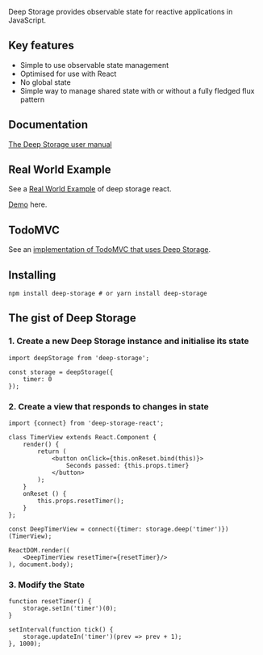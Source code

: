 Deep Storage provides observable state for reactive applications in JavaScript.

## Key features

* Simple to use observable state management
* Optimised for use with React
* No global state
* Simple way to manage shared state with or without a fully fledged flux pattern

## Documentation

[The Deep Storage user manual](https://deep-storage.gitbooks.io/deep-storage/content/)

## Real World Example

See a [Real World Example](https://github.com/deep-storage/examples/tree/master/react-saas) of
deep storage react.

[Demo](http://react-saas.surge.sh/) here.

## TodoMVC

See an [implementation of TodoMVC that uses Deep Storage](https://github.com/deep-storage/examples/tree/master/react-todomvc).

## Installing

    npm install deep-storage # or yarn install deep-storage

## The gist of Deep Storage

### 1. Create a new Deep Storage instance and initialise its state

    import deepStorage from 'deep-storage';

    const storage = deepStorage({
        timer: 0
    });

### 2. Create a view that responds to changes in state

    import {connect} from 'deep-storage-react';

    class TimerView extends React.Component {
        render() {
            return (
                <button onClick={this.onReset.bind(this)}>
                    Seconds passed: {this.props.timer}
                </button>
            );
        }
        onReset () {
            this.props.resetTimer();
        }
    };

    const DeepTimerView = connect({timer: storage.deep('timer')})(TimerView);

    ReactDOM.render((
        <DeepTimerView resetTimer={resetTimer}/>
    ), document.body);

### 3. Modify the State

    function resetTimer() {
        storage.setIn('timer')(0);
    }

    setInterval(function tick() {
        storage.updateIn('timer')(prev => prev + 1);
    }, 1000);
